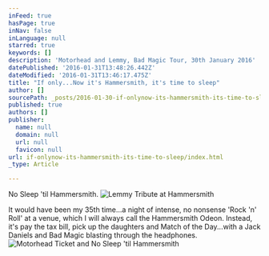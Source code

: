 ```yaml
---
inFeed: true
hasPage: true
inNav: false
inLanguage: null
starred: true
keywords: []
description: 'Motorhead and Lemmy, Bad Magic Tour, 30th January 2016'
datePublished: '2016-01-31T13:48:26.442Z'
dateModified: '2016-01-31T13:46:17.475Z'
title: "If only...Now it's Hammersmith, it's time to sleep"
author: []
sourcePath: _posts/2016-01-30-if-onlynow-its-hammersmith-its-time-to-sleep.md
published: true
authors: []
publisher:
  name: null
  domain: null
  url: null
  favicon: null
url: if-onlynow-its-hammersmith-its-time-to-sleep/index.html
_type: Article

---
```

No Sleep 'til Hammersmith.
![Lemmy Tribute at Hammersmith](https://the-grid-user-content.s3-us-west-2.amazonaws.com/712d141d-646c-4db9-96ef-d415cc1ff0b5.jpg)

It would have been my 35th time...a night of intense, no nonsense 'Rock 'n' Roll' at a venue, which I will always call the Hammersmith Odeon. Instead, it's pay the tax bill, pick up the daughters and Match of the Day...with a Jack Daniels and Bad Magic blasting through the headphones.
![Motorhead Ticket and No Sleep 'til Hammersmith](https://s3-us-west-2.amazonaws.com/the-grid-img/p/5b126633163a56ccc9831a20837edd8993cce2ed.jpg)